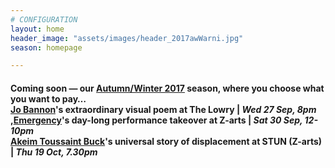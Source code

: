 ```yaml
---
# CONFIGURATION
layout: home
header_image: "assets/images/header_2017awWarni.jpg"
season: homepage

---
```

#### Coming soon — our [Autumn/Winter 2017](/current/2017-autumnwinter) season, where you choose what you want to pay…<br>[Jo Bannon](/current/2017-autumnwinter/bannon)'s extraordinary visual poem at The Lowry | *Wed 27 Sep, 8pm*<br>,[Emergency](/current/2017-emergency)'s day-long performance takeover at Z-arts | *Sat 30 Sep, 12-10pm*<br>[Akeim Toussaint Buck](/current/2017-autumnwinter/buck)'s universal story of displacement at STUN (Z-arts) | *Thu 19 Oct, 7.30pm*

